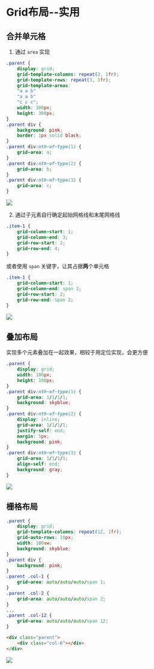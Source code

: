 # Grid布局--实用

## 合并单元格

1. 通过 `area` 实现

```css
.parent {
    display: grid;
    grid-template-columns: repeat(3, 1fr);
    grid-template-rows: repeat(3, 1fr);
    grid-template-areas: 
    "a a b"
    "a a b"
    "c c c";
    width: 300px;
    height: 300px;
}
.parent div {
    background: pink;
    border: 1px solid black;
}
.parent div:nth-of-type(1) {
	grid-area: a;
}
.parent div:nth-of-type(2) {
 	grid-area: b;
}
.parent div:nth-of-type(3) {
 	grid-area: c;
}
```

![](https://gitee.com/kingmusi/imgs/raw/master/blog/202110050141038.png)

2. 通过子元素自行确定起始网格线和末尾网格线

```css
.item-1 {
    grid-column-start: 1;
    grid-column-end: 3;
    grid-row-start: 2;
    grid-row-end: 4;
}
```

或者使用 `span` 关键字，让其占据**两**个单元格

```css
.item-1 {
    grid-column-start: 1;
    grid-column-end: span 2;
    grid-row-start: 2;
    grid-row-end: span 2;
}
```

![](https://gitee.com/kingmusi/imgs/raw/master/blog/202110050203345.png)

## 叠加布局

实现多个元素叠加在一起效果，相较于用定位实现，会更方便

```css
.parent {
    display: grid;
    width: 100px;
    height: 100px;
}
.parent div:nth-of-type(1) {
    grid-area: 1/1/1/1;
    background: skyblue;
}
.parent div:nth-of-type(2) {
    display: inline;
    grid-area: 1/1/1/1;
    justify-self: end;
    margin: 5px;
    background: pink;
}
.parent div:nth-of-type(3) {
    grid-area: 1/1/1/1;
    align-self: end;
    background: gray;
}
```

![](https://gitee.com/kingmusi/imgs/raw/master/blog/202110052152946.png)

## 栅格布局

```css
.parent {
    display: grid;
    grid-template-columns: repeat(12, 1fr);
    grid-auto-rows: 10px;
    width: 100vw;
    background: skyblue;
}
.parent div {
    background: pink;
}
.parent .col-1 {
    grid-area: auto/auto/auto/span 1;
}
.parent .col-2 {
    grid-area: auto/auto/auto/span 2;
}
...
.parent .col-12 {
    grid-area: auto/auto/auto/span 12;
}
```

```html
<div class="parent">
    <div class="col-6"></div>
</div>
```

![](https://gitee.com/kingmusi/imgs/raw/master/blog/202110052159816.png)


